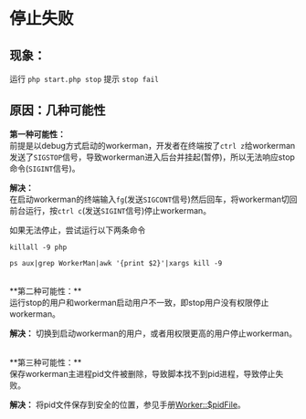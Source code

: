 # 停止失败

## 现象：
运行 ```php start.php stop``` 提示 ```stop fail```

## 原因：几种可能性

**第一种可能性：**<br>
前提是以debug方式启动的workerman，开发者在终端按了```ctrl z```给workerman发送了```SIGSTOP```信号，导致workerman进入后台并挂起(暂停)，所以无法响应stop命令(```SIGINT```信号)。

**解决：**<br>
在启动workerman的终端输入```fg```(发送```SIGCONT```信号)然后回车，将workerman切回前台运行，按```ctrl c```(发送```SIGINT```信号)停止workerman。

如果无法停止，尝试运行以下两条命令
```
killall -9 php
```
```
ps aux|grep WorkerMan|awk '{print $2}'|xargs kill -9
```
<br>
**第二种可能性：**<br>
运行stop的用户和workerman启动用户不一致，即stop用户没有权限停止workerman。

**解决：**
切换到启动workerman的用户，或者用权限更高的用户停止workerman。

<br>
**第三种可能性：**<br>
保存workerman主进程pid文件被删除，导致脚本找不到pid进程，导致停止失败。

**解决：**
将pid文件保存到安全的位置，参见手册[Worker::$pidFile](http://doc.workerman.net/315139)。


